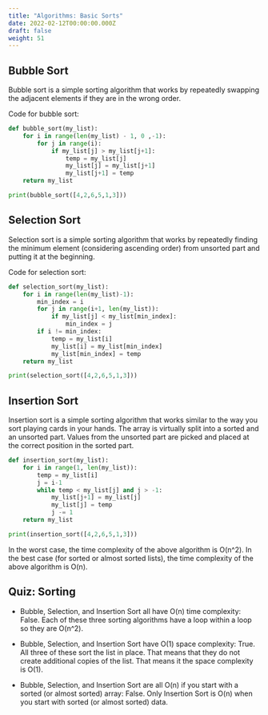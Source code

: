 ```yaml
---
title: "Algorithms: Basic Sorts"
date: 2022-02-12T00:00:00.000Z
draft: false
weight: 51
---
```


## Bubble Sort

Bubble sort is a simple sorting algorithm that works by repeatedly swapping the adjacent elements if they are in the wrong order.

Code for bubble sort:

```python
def bubble_sort(my_list):
    for i in range(len(my_list) - 1, 0 ,-1):
        for j in range(i):
            if my_list[j] > my_list[j+1]:
                temp = my_list[j]
                my_list[j] = my_list[j+1]
                my_list[j+1] = temp
    return my_list

print(bubble_sort([4,2,6,5,1,3]))
```

## Selection Sort

Selection sort is a simple sorting algorithm that works by repeatedly finding the minimum element (considering ascending order) from unsorted part and putting it at the beginning.

Code for selection sort:

```python
def selection_sort(my_list):
    for i in range(len(my_list)-1):
        min_index = i
        for j in range(i+1, len(my_list)):
            if my_list[j] < my_list[min_index]:
                min_index = j
        if i != min_index:
            temp = my_list[i]
            my_list[i] = my_list[min_index]
            my_list[min_index] = temp
    return my_list

print(selection_sort([4,2,6,5,1,3]))
```

## Insertion Sort

Insertion sort is a simple sorting algorithm that works similar to the way you sort playing cards in your hands. The array is virtually split into a sorted and an unsorted part. Values from the unsorted part are picked and placed at the correct position in the sorted part.

```python
def insertion_sort(my_list):
    for i in range(1, len(my_list)):
        temp = my_list[i]
        j = i-1
        while temp < my_list[j] and j > -1:
            my_list[j+1] = my_list[j] 
            my_list[j] = temp
            j -= 1
    return my_list

print(insertion_sort([4,2,6,5,1,3]))
```

In the worst case, the time complexity of the above algorithm is O(n^2). In the best case (for sorted or almost sorted lists), the time complexity of the above algorithm is O(n).

## Quiz: Sorting

* Bubble, Selection, and Insertion Sort all have O(n) time complexity: False. Each of these three sorting algorithms have a loop within a loop so they are O(n^2).

* Bubble, Selection, and Insertion Sort have O(1) space complexity: True. All three of these sort the list in place. That means that they do not create additional copies of the list. That means it the space complexity is O(1).

* Bubble, Selection, and Insertion Sort are all O(n) if you start with a sorted (or almost sorted) array: False. Only Insertion Sort is O(n) when you start with sorted (or almost sorted) data.